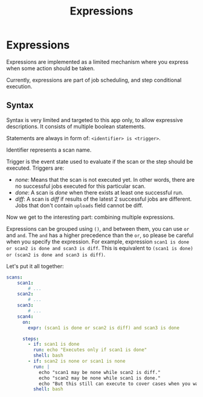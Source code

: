 ﻿---
title: Expressions
---

# Expressions

Expressions are implemented as a limited mechanism where you express when some action should be taken.

Currently, expressions are part of job scheduling, and step conditional execution.

## Syntax

Syntax is very limited and targeted to this app only, to allow expressive descriptions. It consists of multiple boolean statements.

Statements are always in form of: `<identifier> is <trigger>`.

Identifier represents a scan name.

Trigger is the event state used to evaluate if the scan or the step should be executed. Triggers are:

- *none*: Means that the scan is not executed yet. In other words, there are no successful jobs executed for this particular scan.
- *done*: A scan is *done* when there exists at least one successful run.
- *diff*: A scan is *diff* if results of the latest 2 successful jobs are different. Jobs that don't contain `uploads` field cannot be diff.

Now we get to the interesting part: combining multiple expressions. 

Expressions can be grouped using `()`, and between them, you can use `or` and `and`. The `and` has a higher precedence than the `or`, so please be careful when you specify the expression. For example, expression `scan1 is done or scan2 is done and scan3 is diff`. This is equivalent to `(scan1 is done) or (scan2 is done and scan3 is diff)`.

Let's put it all together:

```yaml
scans:
    scan1:
        # ...
    scan2:
        # ...
    scan3:
        # ...
    scan4:
      on:
        expr: (scan1 is done or scan2 is diff) and scan3 is done

      steps:
        - if: scan1 is done
          run: echo "Executes only if scan1 is done"
          shell: bash
        - if: scan2 is none or scan1 is none
          run: |
            echo "scan1 may be none while scan2 is diff."
            echo "scan2 may be none while scan1 is done."
            echo "But this still can execute to cover cases when you want to conditionally run something"
          shell: bash
```
